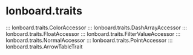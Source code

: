 # lonboard.traits

::: lonboard.traits.ColorAccessor
::: lonboard.traits.DashArrayAccessor
::: lonboard.traits.FloatAccessor
::: lonboard.traits.FilterValueAccessor
::: lonboard.traits.NormalAccessor
::: lonboard.traits.PointAccessor
::: lonboard.traits.ArrowTableTrait

